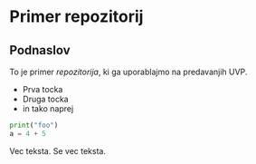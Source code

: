 # Primer repozitorij

## Podnaslov
To je primer _repozitorija_, ki ga uporablajmo na predavanjih UVP.

- Prva tocka
- Druga tocka
- in tako naprej

```python
print("foo")
a = 4 + 5
```
Vec teksta.
Se vec teksta.
